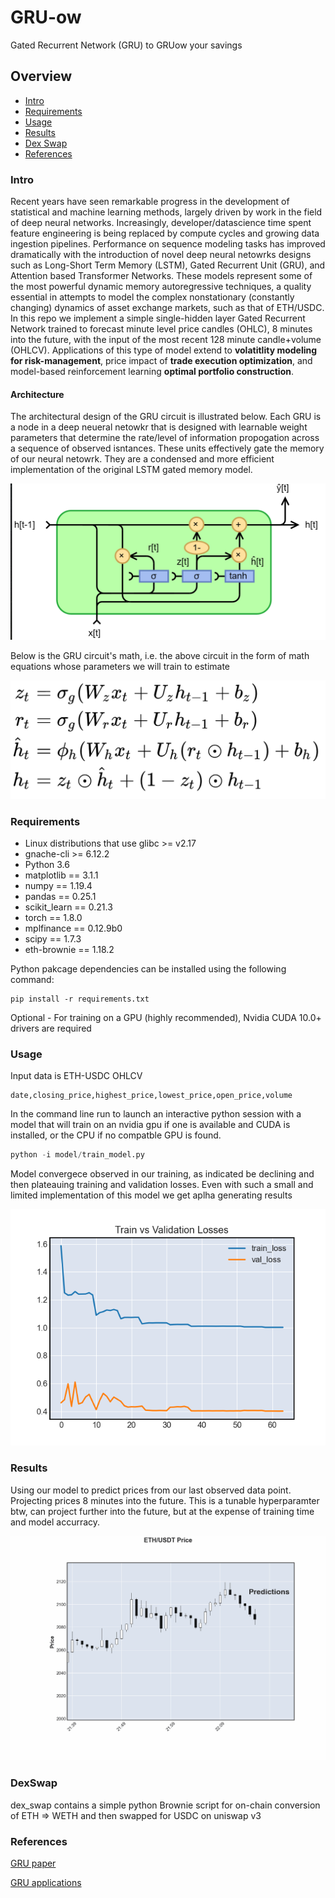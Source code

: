 # GRU-ow
Gated Recurrent Network (GRU) to GRUow your savings

## Overview
  * [Intro](#intro)
  * [Requirements](#requirements)
  * [Usage](#usage)
  * [Results](#results)
  * [Dex Swap](#dexswap)
  * [References](#references)


### Intro
Recent years have seen remarkable progress in the development of statistical and machine learning methods, largely driven by work in the field of deep neural networks. Increasingly, developer/datascience time spent feature engineering is being replaced by compute cycles and growing data ingestion pipelines. Performance on sequence modeling tasks has improved dramatically with the introduction of novel deep neural netowrks designs such as Long-Short Term Memory (LSTM), Gated Recurrent Unit (GRU), and Attention based Transformer Networks. These models represent some of the most powerful dynamic memory autoregressive techniques, a quality essential in attempts to model the complex nonstationary (constantly changing) dynamics of asset exchange markets, such as that of ETH/USDC. In this repo we implement a simple single-hidden layer Gated Recurrent Network trained to forecast minute level price candles (OHLC), 8 minutes into the future, with the input of the most recent 128 minute candle+volume (OHLCV). Applications of this type of model extend to **volatitlity modeling for risk-management**, price impact of **trade execution optimization**, and model-based reinforcement learning **optimal portfolio construction**.


#### Architecture
The architectural design of the GRU circuit is illustrated below. Each GRU is a node in a deep neueral netowkr that is designed with learnable weight parameters that determine the rate/level of information propogation across a sequence of observed isntances. These units effectively gate the memory of our neural netowrk. They are a condensed and more efficient implementation of the original LSTM gated memory model.

![gru_circuit](images/GRU_circuit.png)

Below is the GRU circuit's math, i.e. the above circuit in the form of math equations whose parameters we will train to estimate

![gur_maths](images/gru_maths.png)


### Requirements
  * Linux distributions that use glibc >= v2.17
  * gnache-cli >= 6.12.2
  * Python 3.6
  * matplotlib == 3.1.1
  * numpy == 1.19.4
  * pandas == 0.25.1
  * scikit_learn == 0.21.3
  * torch == 1.8.0
  * mplfinance == 0.12.9b0
  * scipy == 1.7.3
  * eth-brownie == 1.18.2


Python pakcage dependencies can be installed using the following command:
```
pip install -r requirements.txt
```
Optional - For training on a GPU (highly recommended), Nvidia CUDA 10.0+ drivers are required

### Usage

Input data is ETH-USDC OHLCV

```
date,closing_price,highest_price,lowest_price,open_price,volume
```

In the command line run to launch an interactive python session with a model that will train on an nvidia gpu if one is available and CUDA is installed, or the CPU if no compatble GPU is found.

```python
python -i model/train_model.py
```

Model convergece observed in our training, as indicated be declining and then plateauing training and validation losses. Even with such a small and limited implementation of this model we get aplha generating results

![traing_loss](images/train_loss.png)


### Results

Using our model to predict prices from our last observed data point. Projecting prices 8 minutes into the future. This is a tunable hyperparamter btw, can project further into the future, but at the expense of training time and model accurracy. 


![predicitons_gif](images/animated_graph2.gif)




### DexSwap

dex_swap contains a simple python Brownie script for on-chain conversion of ETH => WETH and then swapped for USDC on uniswap v3


### References

[GRU paper](https://arxiv.org/pdf/1412.3555.pdf)

[GRU applications](https://arxiv.org/pdf/1906.01005.pdf)
